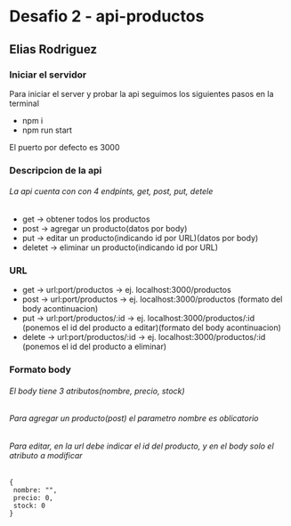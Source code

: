 
# Desafio 2 - api-productos
## Elias Rodriguez

### Iniciar el servidor
Para iniciar el server y probar la api seguimos los siguientes pasos en la terminal

* npm i
* npm run start

El puerto por defecto es 3000 

### Descripcion de la api
###### La api cuenta con con 4 endpints, get, post, put, detele
* get -> obtener todos los productos
* post -> agregar un producto(datos por body)
* put -> editar un producto(indicando id por URL)(datos por body)
* deletet -> eliminar un producto(indicando id por URL)

### URL

* get -> url:port/productos -> ej. localhost:3000/productos
* post -> url:port/productos  -> ej. localhost:3000/productos (formato del body acontinuacion)
* put -> url:port/productos/:id  -> ej. localhost:3000/productos/:id (ponemos el id del producto a editar)(formato del body acontinuacion)
* delete -> url:port/productos/:id  -> ej. localhost:3000/productos/:id (ponemos el id del producto a eliminar)


### Formato body
###### El body tiene 3 atributos(nombre, precio, stock)
###### Para agregar un producto(post) el parametro nombre es oblicatorio
###### Para editar, en la url debe indicar el id del producto, y en el body solo el atributo a modificar


```
{ 
 nombre: "", 
 precio: 0,
 stock: 0
}
```
